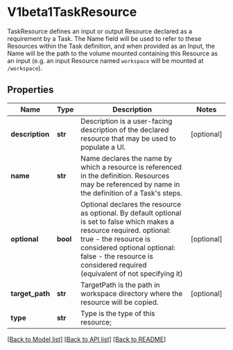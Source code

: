 # V1beta1TaskResource

TaskResource defines an input or output Resource declared as a requirement by a Task. The Name field will be used to refer to these Resources within the Task definition, and when provided as an Input, the Name will be the path to the volume mounted containing this Resource as an input (e.g. an input Resource named `workspace` will be mounted at `/workspace`).
## Properties
Name | Type | Description | Notes
------------ | ------------- | ------------- | -------------
**description** | **str** | Description is a user-facing description of the declared resource that may be used to populate a UI. | [optional] 
**name** | **str** | Name declares the name by which a resource is referenced in the definition. Resources may be referenced by name in the definition of a Task&#39;s steps. | 
**optional** | **bool** | Optional declares the resource as optional. By default optional is set to false which makes a resource required. optional: true - the resource is considered optional optional: false - the resource is considered required (equivalent of not specifying it) | [optional] 
**target_path** | **str** | TargetPath is the path in workspace directory where the resource will be copied. | [optional] 
**type** | **str** | Type is the type of this resource; | 

[[Back to Model list]](../README.md#documentation-for-models) [[Back to API list]](../README.md#documentation-for-api-endpoints) [[Back to README]](../README.md)


